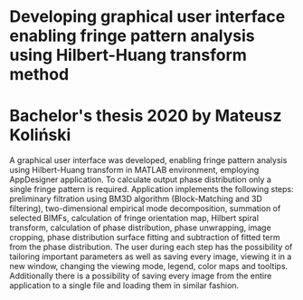 # Developing graphical user interface enabling fringe pattern analysis using Hilbert-Huang transform method

# Bachelor's thesis 2020 by Mateusz Koliński

A graphical user interface was developed, enabling fringe pattern analysis using Hilbert-Huang transform in MATLAB environment, employing AppDesigner application. To calculate output phase distribution only a single fringe pattern is required. Application implements the following steps: preliminary filtration using BM3D algorithm (Block-Matching and 3D filtering), two-dimensional empirical mode decomposition, summation of selected BIMFs, calculation of fringe orientation map, Hilbert spiral transform, calculation of phase distribution, phase unwrapping, image cropping, phase distribution surface fitting and subtraction of fitted term from the phase distribution.
The user during each step has the possibility of tailoring important parameters as well as saving every image, viewing it in a new window, changing the viewing mode, legend, color maps and tooltips. Additionally there is a possibility of saving every image from the entire application to a single file and loading them in similar fashion.
